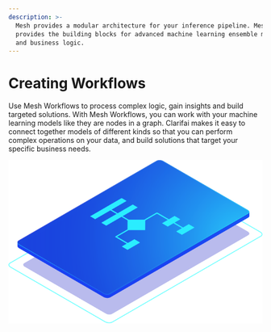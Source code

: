 ```yaml
---
description: >-
  Mesh provides a modular architecture for your inference pipeline. Mesh
  provides the building blocks for advanced machine learning ensemble modeling
  and business logic.
---
```


# Creating Workflows

Use Mesh Workflows to process complex logic, gain insights and build targeted solutions. With Mesh Workflows, you can work with your machine learning models like they are nodes in a graph. Clarifai makes it easy to connect together models of different kinds so that you can perform complex operations on your data, and build solutions that target your specific business needs.

![](../../.gitbook/assets/mesh.svg)


